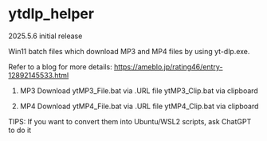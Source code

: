 # ytdlp_helper

2025.5.6 initial release


Win11 batch files which download MP3 and MP4 files by using yt-dlp.exe.

Refer to a blog for more details: https://ameblo.jp/rating46/entry-12892145533.html

1. MP3 Download
ytMP3_File.bat		via .URL file
ytMP3_Clip.bat		via clipboard


2. MP4 Download
ytMP4_File.bat		via .URL file
ytMP4_Clip.bat		via clipboard


TIPS: If you want to convert them into Ubuntu/WSL2 scripts, ask ChatGPT to do it
